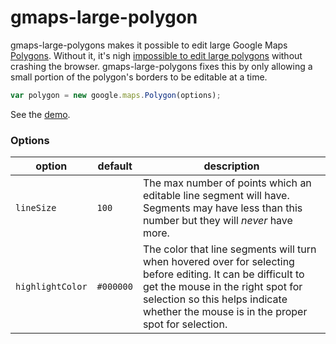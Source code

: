 gmaps-large-polygon
============================

gmaps-large-polygons makes it possible to edit large Google Maps [Polygons](https://developers.google.com/maps/documentation/javascript/reference#Polygon). 
Without it, it's nigh [impossible to edit large polygons](http://stackoverflow.com/q/20647124/879121)
without crashing the browser. gmaps-large-polygons fixes this by only allowing a small portion of the 
polygon's borders to be editable at a time.

````javascript
var polygon = new google.maps.Polygon(options);
````

See the [demo](http://openplacedatabase.github.io/gmaps-large-polygon/).

### Options

option  | default | description
------------- | ------------- | -------------
`lineSize`  | `100` | The max number of points which an editable line segment will have. Segments may have less than this number but they will _never_ have more.
`highlightColor`  | `#000000` | The color that line segments will turn when hovered over for selecting before editing. It can be difficult to get the mouse in the right spot for selection so this helps indicate whether the mouse is in the proper spot for selection.
